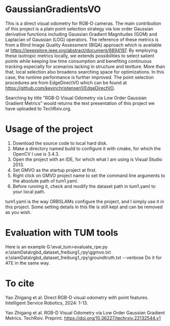 # GaussianGradientsVO
This is a direct visual odometry for RGB-D cameras. The main contribution of this project is a plain point selection strategy via low order Gaussian derivative functions including Gaussian Gradient Magnitudes (GGM) and Laplacian of Gaussian (LOG) operators. The reference of these metrics is from a Blind Image Quality Assessment (BIQA) approach which is available at https://ieeexplore.ieee.org/abstract/document/6894197. By employing these isotropic metrics locally, we extends possibilities to select salient points while keeping low time consumption and benefiting continuous tracking especially for scenarios lacking in structure and textture. More than that, local selection also broadens searching space for optimizations. In this case, the runtime performance is further improved.
The point selection procedures are from EdgeDirectVO which can be found at https://github.com/kevinchristensen1/EdgeDirectVO.

Searching by title "RGB-D Visual Odometry via Low Order Gaussian Gradient Metrics" would returns the text presentation of this project we have uploaded to TechRxiv.org. 

# Usage of the project
1. Download the source code to local hard disk.
2. Make a directory named build to configure it with cmake, for which the OpenCV I use is 3.4.3.
3. Open the project with an IDE, for which what I am using is Visual Studio 2013.
4. Set GMVO as the startup project at first.
5. Right click on GMVO project name to set the command line arguments to the absolute path of tum1.yaml.
6. Before running it, check and modify the dataset path in tum1.yaml to your local path.

tum1.yaml is the way ORBSLAMs configure the project, and I simply use it in this project. Some setting details in this file is still kept and can be removed as you wish.

# Evaluation with TUM tools
Here is an example
G:\eval_tum>evaluate_rpe.py e:\slamData\rgbd_dataset_freiburg1_rpy\ggmvo.txt e:\slamData\rgbd_dataset_freiburg1_rpy\groundtruth.txt --verbose
Do it for ATE in the same way.

# To cite 
Yao Zhigang et al. Direct RGB-D visual odometry with point features. Intelligent Service Robotics, 2024: 1-13.

Yao Zhigang et al. RGB-D Visual Odometry via Low Order Gaussian Gradient Metrics. TechRxiv. Preprint. https://doi.org/10.36227/techrxiv.22132544.v1
